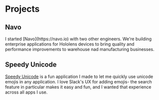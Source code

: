 <h1>Projects</h1>
<h2>Navo</h2>
I started [Navo](https://navo.io) with two other engineers. We're building enterprise applications for Hololens devices to bring quality and performance improvements to warehouse nad manufacturing businesses. 

<h2>Speedy Unicode</h2>

[Speedy Unicode](https://github.com/fotijr/speedy-unicode) is a fun application I made to let me quickly use unicode emojis in any application. I love Slack's UX for adding emojis- the search feature in particular makes it easy and fun, and I wanted that experience across all apps I use.